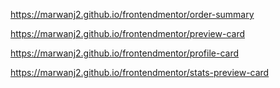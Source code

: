 https://marwanj2.github.io/frontendmentor/order-summary

https://marwanj2.github.io/frontendmentor/preview-card

https://marwanj2.github.io/frontendmentor/profile-card

https://marwanj2.github.io/frontendmentor/stats-preview-card
